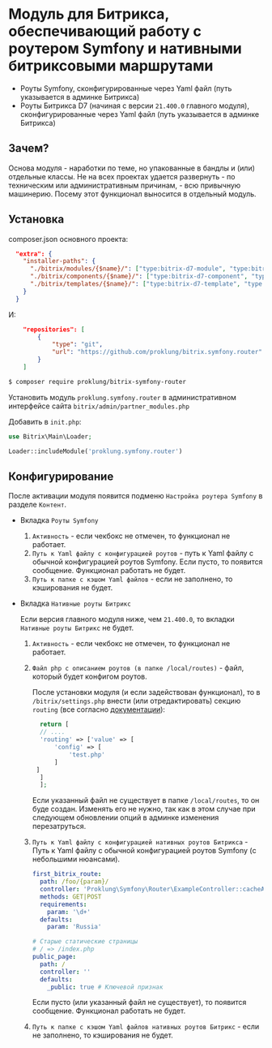 # Модуль для Битрикса, обеспечивающий работу с роутером Symfony и нативными битриксовыми маршрутами

- Роуты Symfony, сконфигурированные через Yaml файл (путь указывается в админке Битрикса)
- Роуты Битрикса D7 (начиная с версии `21.400.0` главного модуля), сконфигурированные через Yaml файл (путь указывается в админке Битрикса)

## Зачем?

Основа модуля - наработки по теме, но упакованные в бандлы и (или) отдельные классы. Не на всех проектах удается
развернуть - по техническим или административным причинам, - всю привычную машинерию. 
Посему этот функционал выносится в отдельный модуль.

## Установка

composer.json основного проекта:

```json
  "extra": {
    "installer-paths": {
      "./bitrix/modules/{$name}/": ["type:bitrix-d7-module", "type:bitrix-module"],
      "./bitrix/components/{$name}/": ["type:bitrix-d7-component", "type:bitrix-component"],
      "./bitrix/templates/{$name}/": ["type:bitrix-d7-template", "type:bitrix-theme"]
    }
  }
```

И:

```json
    "repositories": [
        {
            "type": "git",
            "url": "https://github.com/proklung/bitrix.symfony.router"
        }
    ]
```

```bash
$ composer require proklung/bitrix-symfony-router
```

Установить модуль `proklung.symfony.router` в административном интерфейсе сайта `bitrix/admin/partner_modules.php`

Добавить в `init.php`:

```php
use Bitrix\Main\Loader;

Loader::includeModule('proklung.symfony.router')
```

## Конфигурирование

После активации модуля появится подменю `Настройка роутера Symfony` в разделе `Контент`.

- Вкладка `Роуты Symfony`

  1) `Активность` - если чекбокс не отмечен, то функционал не работает.  
  2) `Путь к Yaml файлу с конфигурацией роутов` - путь к Yaml файлу с обычной конфигурацией роутов Symfony.
     Если пусто, то появится сообщение. Функционал работать не будет.
  3) `Путь к папке с кэшом Yaml файлов` - если не заполнено, то кэширования не будет.        

- Вкладка `Нативные роуты Битрикс`

  Если версия главного модуля ниже, чем `21.400.0`, то вкладки `Нативные роуты Битрикс` не будет.  

  1) `Активность` - если чекбокс не отмечен, то функционал не работает.
  2) `Файл php с описанием роутов (в папке /local/routes)` - файл, который будет конфигом роутов.
  
      После установки модуля (и если задействован функционал), то в `/bitrix/settings.php` внести (или отредактировать)
       секцию `routing` (все согласно [документации](https://dev.1c-bitrix.ru/learning/course/index.php?COURSE_ID=43&CHAPTER_ID=013764)):
       
       ```php
         return [
         // ....
         'routing' => ['value' => [
             'config' => [
                 'test.php'
             ]
        ]
         ]
         ];
       ```
       
      Если указанный файл не существует в папке `/local/routes`, то он буде создан. Изменять его не нужно, так как
      в этом случае при следующем обновлении опций в админке изменения перезатруться.
  
  3) `Путь к Yaml файлу с конфигурацией нативных роутов Битрикса` - Путь к Yaml файлу с обычной конфигурацией роутов Symfony (с небольшими
      нюансами).
      
      ```yaml
      first_bitrix_route:
        path: /foo/{param}/
        controller: 'Proklung\Symfony\Router\ExampleController::cacheAction'
        methods: GET|POST
        requirements:
          param: '\d+'
        defaults:
          param: 'Russia'
      
      # Старые статические страницы
      # / => /index.php
      public_page:
        path: /
        controller: ''
        defaults:
          _public: true # Ключевой признак
      
      ```
      
      Если пусто (или указанный файл не существует), то появится сообщение. Функционал работать не будет. 
      
  4) `Путь к папке с кэшом Yaml файлов нативных роутов Битрикс` - если не заполнено, то кэширования не будет.   

